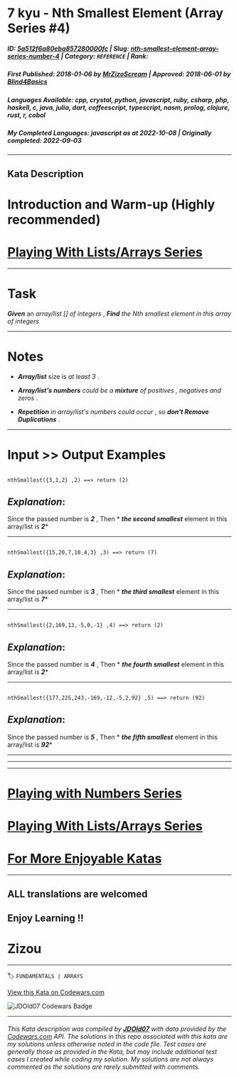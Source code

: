# 7 kyu - Nth Smallest Element (Array Series  #4) 

##### **ID**: [5a512f6a80eba857280000fc](https://www.codewars.com/kata/5a512f6a80eba857280000fc) | **Slug**: [nth-smallest-element-array-series-number-4](https://www.codewars.com/kata/5a512f6a80eba857280000fc) | **Category**: `REFERENCE` | **Rank**: <span style="color:white">7 kyu</span>

##### **First Published**: 2018-01-06 ***by*** [MrZizoScream](https://www.codewars.com/users/MrZizoScream) | **Approved**: 2018-06-01 ***by*** [Blind4Basics](https://www.codewars.com/users/Blind4Basics)

##### **Languages Available**: cpp, crystal, python, javascript, ruby, csharp, php, haskell, c, java, julia, dart, coffeescript, typescript, nasm, prolog, clojure, rust, r, cobol

##### **My Completed Languages**: javascript ***as at*** 2022-10-08 | **Originally completed**: 2022-09-03

---

## Kata Description


# Introduction and Warm-up (Highly recommended)



# [Playing With Lists/Arrays Series](https://www.codewars.com/collections/playing-with-lists-slash-arrays)

___



# Task



**_Given_** an *array/list [] of integers* , **_Find_**  *the Nth smallest element in this array of integers*

___



# Notes 



* **_Array/list_** size is *at least 3* .



* **_Array/list's numbers_** *could be a **_mixture_** of positives , negatives and zeros* .



* **_Repetition_** *in array/list's numbers could occur* , so **_don't Remove Duplications_** .

___



# Input >> Output Examples



```

nthSmallest({3,1,2} ,2) ==> return (2) 

```



## **_Explanation_**:



Since the passed number is **_2_** , Then * **_the second smallest_** element in this array/list is **_2_***  

___



```

nthSmallest({15,20,7,10,4,3} ,3) ==> return (7) 

```



## **_Explanation_**:



Since the passed number is **_3_** , Then * **_the third smallest_** element in this array/list is **_7_*** 

___

```

nthSmallest({2,169,13,-5,0,-1} ,4) ==> return (2) 

```



## **_Explanation_**:



Since the passed number is **_4_** , Then * **_the fourth smallest_** element in this array/list is **_2_*** 

___



```

nthSmallest({177,225,243,-169,-12,-5,2,92} ,5) ==> return (92) 

```

## **_Explanation_**:



Since the passed number is **_5_** , Then * **_the fifth smallest_** element in this array/list is **_92_*** 

___

___

___



# [Playing with Numbers Series](https://www.codewars.com/collections/playing-with-numbers)



# [Playing With Lists/Arrays Series](https://www.codewars.com/collections/playing-with-lists-slash-arrays)



# [For More Enjoyable Katas](http://www.codewars.com/users/MrZizoScream/authored)

___



## ALL translations are welcomed



## Enjoy Learning !!

# Zizou



---


🏷 `FUNDAMENTALS | ARRAYS`


[View this Kata on Codewars.com](https://www.codewars.com/kata/5a512f6a80eba857280000fc)

![](https://www.codewars.com/users/jdold07/badges/large "JDOld07 Codewars Badge")

---

###### *This Kata description was compiled by [**JDOld07**](https://tpstech.dev) with data provided by the [Codewars.com](https://www.codewars.com) API.  The solutions in this repo associated with this kata are my solutions unless otherwise noted in the code file.  Test cases are generally those as provided in the Kata, but may include additional test cases I created while coding my solution.  My solutions are not always commented as the solutions are rarely submitted with comments.*
